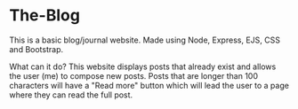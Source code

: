 # The-Blog
This is a basic blog/journal website. Made using Node, Express, EJS, CSS and Bootstrap. 

What can it do?
This website displays posts that already exist and allows the user (me) to compose new posts.
Posts that are longer than 100 characters will have a "Read more" button which will lead the user to a page where they can read the full post.
